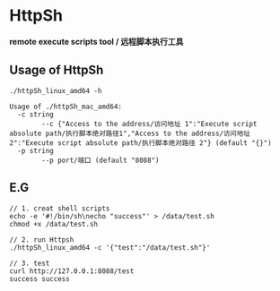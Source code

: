 # HttpSh 
**remote execute scripts tool / 远程脚本执行工具**

## Usage of HttpSh

```shell
./httpSh_linux_amd64 -h

Usage of ./httpSh_mac_amd64:
  -c string
        --c {"Access to the address/访问地址 1":"Execute script absolute path/执行脚本绝对路径1","Access to the address/访问地址 2":"Execute script absolute path/执行脚本绝对路径 2"} (default "{}")
  -p string
        --p port/端口 (default "8088")
```

## E.G


```shell
// 1. creat shell scripts
echo -e '#!/bin/sh\necho "success"' > /data/test.sh
chmod +x /data/test.sh

// 2. run Httpsh
./httpSh_linux_amd64 -c '{"test":"/data/test.sh"}'

// 3. test
curl http://127.0.0.1:8088/test
success success
```